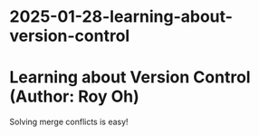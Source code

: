 # 2025-01-28-learning-about-version-control

# Learning about Version Control (Author: Roy Oh)
Solving merge conflicts is easy!
